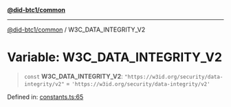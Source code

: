 [**@did-btc1/common**](../README.md)

***

[@did-btc1/common](../globals.md) / W3C\_DATA\_INTEGRITY\_V2

# Variable: W3C\_DATA\_INTEGRITY\_V2

> `const` **W3C\_DATA\_INTEGRITY\_V2**: `"https://w3id.org/security/data-integrity/v2"` = `'https://w3id.org/security/data-integrity/v2'`

Defined in: [constants.ts:65](https://github.com/dcdpr/did-btc1-js/blob/751aedd75738c26882a2149e644ae32b9e424707/packages/common/src/constants.ts#L65)
